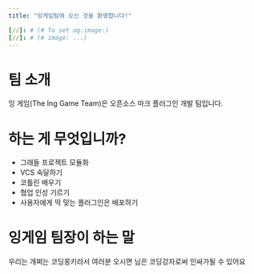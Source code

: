 ```yaml
---
title: "잉게임팀에 오신 것을 환영합니다!"

[//]: # (# To set og:image:)
[//]: # (# image: ...)
---
```


# 팀 소개
잉 게임(The Ing Game Team)은 오픈소스 마크 플러그인 개발 팀입니다.  

# 하는 게 무엇입니까?
- 그래들 프로젝트 모듈화
- VCS 숙달하기
- 코틀린 배우기 
- 협업 인성 기르기
- 사용자에게 딱 맞는 플러그인은 배포하기

# 잉게임 팀장이 하는 말
우리는 개쩌는 코딩몽키라서 여러분 오시면 님은 코딩강자로써 인싸가될 수 있어요  

